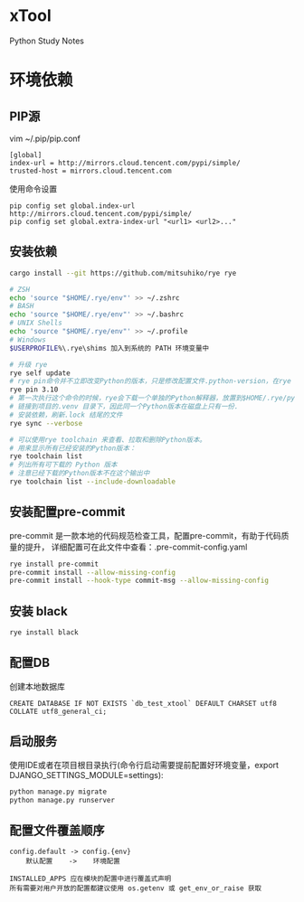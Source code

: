 # xTool

Python Study Notes

# 环境依赖

## PIP源

vim ~/.pip/pip.conf

```
[global]
index-url = http://mirrors.cloud.tencent.com/pypi/simple/
trusted-host = mirrors.cloud.tencent.com
```

使用命令设置

```
pip config set global.index-url http://mirrors.cloud.tencent.com/pypi/simple/
pip config set global.extra-index-url "<url1> <url2>..."
```

## 安装依赖

``` bash
cargo install --git https://github.com/mitsuhiko/rye rye

# ZSH
echo 'source "$HOME/.rye/env"' >> ~/.zshrc
# BASH
echo 'source "$HOME/.rye/env"' >> ~/.bashrc
# UNIX Shells
echo 'source "$HOME/.rye/env"' >> ~/.profile
# Windows
$USERPROFILE%\.rye\shims 加入到系统的 PATH 环境变量中

# 升级 rye
rye self update
# rye pin命令并不立即改变Python的版本，只是修改配置文件.python-version，在rye sync 执行时才进行实际的修改。
rye pin 3.10
# 第一次执行这个命令的时候，rye会下载一个单独的Python解释器，放置到$HOME/.rye/py目录下，
# 链接到项目的.venv 目录下，因此同一个Python版本在磁盘上只有一份.
# 安装依赖，刷新.lock 结尾的文件
rye sync --verbose

# 可以使用rye toolchain 来查看、拉取和删除Python版本。
# 用来显示所有已经安装的Python版本：
rye toolchain list
# 列出所有可下载的 Python 版本
# 注意已经下载的Python版本不在这个输出中
rye toolchain list --include-downloadable
```

## 安装配置pre-commit

pre-commit 是一款本地的代码规范检查工具，配置pre-commit，有助于代码质量的提升，
详细配置可在此文件中查看：.pre-commit-config.yaml

```bash
rye install pre-commit
pre-commit install --allow-missing-config
pre-commit install --hook-type commit-msg --allow-missing-config
```

## 安装 black
```sh
rye install black
```

## 配置DB

创建本地数据库

```
CREATE DATABASE IF NOT EXISTS `db_test_xtool` DEFAULT CHARSET utf8 COLLATE utf8_general_ci;
```

## 启动服务

使用IDE或者在项目根目录执行(命令行启动需要提前配置好环境变量，export DJANGO_SETTINGS_MODULE=settings):

```bash
python manage.py migrate
python manage.py runserver
```

## 配置文件覆盖顺序

```
config.default -> config.{env}
    默认配置    ->    环境配置

INSTALLED_APPS 应在模块的配置中进行覆盖式声明
所有需要对用户开放的配置都建议使用 os.getenv 或 get_env_or_raise 获取
```
